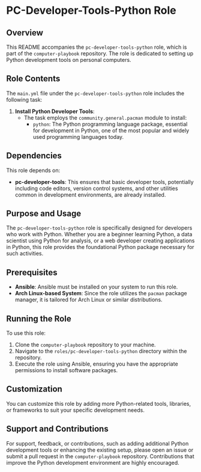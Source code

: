 # PC-Developer-Tools-Python Role

## Overview
This README accompanies the `pc-developer-tools-python` role, which is part of the `computer-playbook` repository. The role is dedicated to setting up Python development tools on personal computers.

## Role Contents
The `main.yml` file under the `pc-developer-tools-python` role includes the following task:

1. **Install Python Developer Tools**:
   - The task employs the `community.general.pacman` module to install:
     - `python`: The Python programming language package, essential for development in Python, one of the most popular and widely used programming languages today.

## Dependencies
This role depends on:
- **pc-developer-tools**: This ensures that basic developer tools, potentially including code editors, version control systems, and other utilities common in development environments, are already installed.

## Purpose and Usage
The `pc-developer-tools-python` role is specifically designed for developers who work with Python. Whether you are a beginner learning Python, a data scientist using Python for analysis, or a web developer creating applications in Python, this role provides the foundational Python package necessary for such activities.

## Prerequisites
- **Ansible**: Ansible must be installed on your system to run this role.
- **Arch Linux-based System**: Since the role utilizes the `pacman` package manager, it is tailored for Arch Linux or similar distributions.

## Running the Role
To use this role:
1. Clone the `computer-playbook` repository to your machine.
2. Navigate to the `roles/pc-developer-tools-python` directory within the repository.
3. Execute the role using Ansible, ensuring you have the appropriate permissions to install software packages.

## Customization
You can customize this role by adding more Python-related tools, libraries, or frameworks to suit your specific development needs.

## Support and Contributions
For support, feedback, or contributions, such as adding additional Python development tools or enhancing the existing setup, please open an issue or submit a pull request in the `computer-playbook` repository. Contributions that improve the Python development environment are highly encouraged.